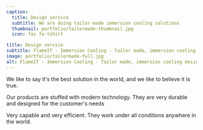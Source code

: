 ```yaml
---
caption:
  title: Design service
  subtitle: We are doing tailor-made immersion cooling solutions
  thumbnail: portfolio/tailormade-thumbnail.jpg
  icon: fas fa-tshirt

title: Design service
subtitle: FlameIT - Immersion Cooling - Tailor made, immersion cooling desing solutios
image: portfolio/tailormade-full.jpg
alt: FlameIT - Immersion Cooling - Tailor made, immersion cooling desing solutios
---
```

We like to say it's the best solution in the world, and we like to believe it is true.

Our products are stuffed with modern technology.
They are very durable and designed for the customer's needs

Very capable and very efficient. They work under all conditions anywhere in the world.
